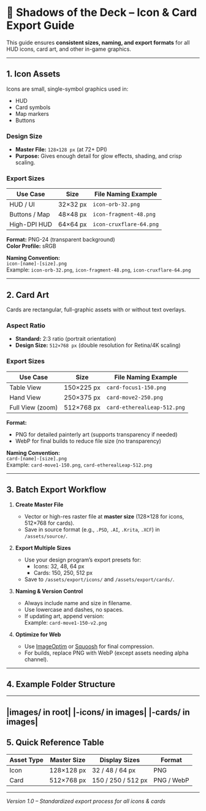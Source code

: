 # 🎨 Shadows of the Deck – Icon & Card Export Guide

This guide ensures **consistent sizes, naming, and export formats** for all HUD icons, card art, and other in-game graphics.

---

## **1. Icon Assets**
Icons are small, single-symbol graphics used in:
- HUD
- Card symbols
- Map markers
- Buttons

### **Design Size**
- **Master File:** `128×128 px` (at 72+ DPI)
- **Purpose:** Gives enough detail for glow effects, shading, and crisp scaling.

### **Export Sizes**
| Use Case | Size | File Naming Example |
|----------|------|---------------------|
| HUD / UI | 32×32 px | `icon-orb-32.png` |
| Buttons / Map | 48×48 px | `icon-fragment-48.png` |
| High-DPI HUD | 64×64 px | `icon-cruxflare-64.png` |

**Format:** PNG-24 (transparent background)  
**Color Profile:** sRGB

**Naming Convention:**  
`icon-[name]-[size].png`  
Example: `icon-orb-32.png`, `icon-fragment-48.png`, `icon-cruxflare-64.png`

---

## **2. Card Art**
Cards are rectangular, full-graphic assets with or without text overlays.

### **Aspect Ratio**
- **Standard:** 2:3 ratio (portrait orientation)
- **Design Size:** `512×768 px` (double resolution for Retina/4K scaling)

### **Export Sizes**
| Use Case | Size | File Naming Example |
|----------|------|---------------------|
| Table View | 150×225 px | `card-focus1-150.png` |
| Hand View | 250×375 px | `card-move2-250.png` |
| Full View (zoom) | 512×768 px | `card-etherealLeap-512.png` |

**Format:**  
- PNG for detailed painterly art (supports transparency if needed)
- WebP for final builds to reduce file size (no transparency)

**Naming Convention:**  
`card-[name]-[size].png`  
Example: `card-move1-150.png`, `card-etherealLeap-512.png`

---

## **3. Batch Export Workflow**
1. **Create Master File**  
   - Vector or high-res raster file at **master size** (128×128 for icons, 512×768 for cards).
   - Save in source format (e.g., `.PSD`, `.AI`, `.Krita`, `.XCF`) in `/assets/source/`.

2. **Export Multiple Sizes**  
   - Use your design program’s export presets for:
     - Icons: 32, 48, 64 px
     - Cards: 150, 250, 512 px
   - Save to `/assets/export/icons/` and `/assets/export/cards/`.

3. **Naming & Version Control**  
   - Always include name and size in filename.
   - Use lowercase and dashes, no spaces.
   - If updating art, append version:  
     Example: `card-move1-150-v2.png`

4. **Optimize for Web**  
   - Use [ImageOptim](https://imageoptim.com/) or [Squoosh](https://squoosh.app/) for final compression.
   - For builds, replace PNG with WebP (except assets needing alpha channel).

---

## **4. Example Folder Structure**

---
|images/ in root|
   |-icons/ in images|
   |-cards/ in images|
---

## **5. Quick Reference Table**

| Asset Type | Master Size | Display Sizes | Format |
|------------|-------------|---------------|--------|
| Icon | 128×128 px | 32 / 48 / 64 px | PNG |
| Card | 512×768 px | 150 / 250 / 512 px | PNG / WebP |

---

*Version 1.0 – Standardized export process for all icons & cards*
